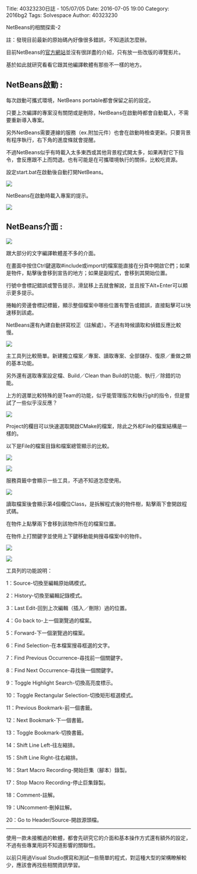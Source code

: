 Title: 40323230日誌 - 105/07/05
Date: 2016-07-05 19:00
Category: 2016bg2
Tags: Solvespace
Author: 40323230


NetBeans的相關探索-2

註：發現目前最新的原始碼內好像很多錯誤，不知道該怎麼辦。

<!-- PELICAN_END_SUMMARY -->

目前NetBeans的[官方網站](https://netbeans.org/kb/docs/intro-screencasts.html?utm_source=netbeans&utm_campaign=welcomepage"netbeans.org")並沒有很詳盡的介紹，只有放一些改版的導覽影片。

基於如此就研究看看它跟其他編譯軟體有那些不一樣的地方。

<h2>NetBeans啟動 :</h2>

每次啟動可攜式環境，NetBeans portable都會保留之前的設定。

只要上次編譯的專案沒有關閉或是刪除，NetBeans在啟動時都會自動載入，不需要重新導入專案。

另外NetBeans需要連線的服務（ex.附加元件）也會在啟動時檢查更新。只要背景有程序執行，右下角的進度條就會提醒。

不過NetBeans似乎有時載入太多東西或其他背景程式開太多，如果再對它下指令，會反應跟不上而閃退。也有可能是在可攜環境執行的關係，比較吃資源。

設定start.bat在啟動後自動打開NetBeans。

![](https://raw.githubusercontent.com/coursemdetw/project_site_files/gh-pages/files/2016spring/g2/Python_solvespace/0705_01.jpg)

NetBeans在啟動時載入專案的提示。

![](https://raw.githubusercontent.com/coursemdetw/project_site_files/gh-pages/files/2016spring/g2/Python_solvespace/0705_02.jpg)

<h2>NetBeans介面 :</h2>

![](https://raw.githubusercontent.com/coursemdetw/project_site_files/gh-pages/files/2016spring/g2/Python_solvespace/0705_03.jpg)

跟大部分的文字編譯軟體差不多的介面。

在畫面中按住Ctrl鍵選取#include或import的檔案能直接在分頁中開啟它們；如果是物件，點擊後會移到宣告的地方；如果是副程式，會移到其開始位置。

行號中會標記錯誤或警告提示，滑鼠移上去就會解說，並且按下Alt+Enter可以顯示更多提示。

捲軸的旁邊會標記標籤，顯示整個檔案中哪些位置有警告或錯誤，直接點擊可以快速移到該處。

NetBeans還有內建自動拼寫校正（註解處）。不過有時候讀取和偵錯反應比較慢。

![](https://raw.githubusercontent.com/coursemdetw/project_site_files/gh-pages/files/2016spring/g2/Python_solvespace/0705_04.jpg)

主工具列比較簡單。新建獨立檔案／專案、讀取專案、全部儲存、復原／重做之類的基本功能。

另外還有選取專案設定檔、Build／Clean than Build的功能、執行／除錯的功能。

上方的選單比較特殊的是Team的功能，似乎能管理版次和執行git的指令，但是嘗試了一些似乎沒反應？

![](https://raw.githubusercontent.com/coursemdetw/project_site_files/gh-pages/files/2016spring/g2/Python_solvespace/0705_05.jpg)

Project的欄目可以快速選取開啟CMake的檔案，除此之外和File的檔案結構是一樣的。

以下是File的檔案目錄和檔案總管顯示的比較。

![](https://raw.githubusercontent.com/coursemdetw/project_site_files/gh-pages/files/2016spring/g2/Python_solvespace/0705_06.jpg)


![](https://raw.githubusercontent.com/coursemdetw/project_site_files/gh-pages/files/2016spring/g2/Python_solvespace/0705_07.jpg)

服務頁籤中會顯示一些工具，不過不知道怎麼使用。

![](https://raw.githubusercontent.com/coursemdetw/project_site_files/gh-pages/files/2016spring/g2/Python_solvespace/0705_08.jpg)

讀取檔案後會顯示第4個欄位Class，是拆解程式後的物件樹，點擊兩下會開啟程式碼。

在物件上點擊兩下會移到該物件所在的檔案位置。

在物件上打關鍵字並使用上下鍵移動能夠搜尋檔案中的物件。

![](https://raw.githubusercontent.com/coursemdetw/project_site_files/gh-pages/files/2016spring/g2/Python_solvespace/0705_09.jpg)



![](https://raw.githubusercontent.com/coursemdetw/project_site_files/gh-pages/files/2016spring/g2/Python_solvespace/0705_10.jpg)

工具列的功能說明：

1：Source-切換至編輯原始碼模式。

2：History-切換至編輯記錄模式。

3：Last Edit-回到上次編輯（插入／刪除）過的位置。

4：Go back to-上一個瀏覽過的檔案。

5：Forward-下一個瀏覽過的檔案。

6：Find Selection-在本檔案搜尋框選的文字。

7：Find Previous Occurrence-尋找前一個關鍵字。

8：Find Next Occurrence-尋找後一個關鍵字。

9：Toggle Highlight Search-切換高亮度標示。

10：Toggle Rectangular Selection-切換矩形框選模式。

11：Previous Bookmark-前一個書籤。

12：Next Bookmark-下一個書籤。

13：Toggle Bookmark-切換書籤。

14：Shift Line Left-往左縮排。

15：Shift Line Right-往右縮排。

16：Start Macro Recording-開始巨集（腳本）錄製。

17：Stop Macro Recording-停止巨集錄製。

18：Comment-註解。

19：UNcomment-刪掉註解。

20：Go to Header/Source-開啟源頭檔。

<hr>

使用一款未接觸過的軟體，都會先研究它的介面和基本操作方式還有額外的設定，不過有些專業用詞不知道影響的關聯性。

以前只用過Visual Studio撰寫和測試一些簡單的程式，對這種大型的架構瞭解較少，應該會再找些相關資訊學習。